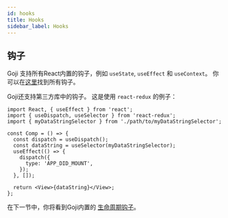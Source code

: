 ```yaml
---
id: hooks
title: Hooks
sidebar_label: Hooks
---
```


## 钩子

Goji 支持所有React内置的钩子，例如 `useState`, `useEffect` 和 `useContext`。 你可以在[这里](https://reactjs.org/docs/hooks-reference.html)找到所有钩子。

Goji还支持第三方库中的钩子。 这是使用 `react-redux` 的例子：

```tsx
import React, { useEffect } from 'react';
import { useDispatch, useSelector } from 'react-redux';
import { myDataStringSelector } from './path/to/myDataStringSelector';

const Comp = () => {
  const dispatch = useDispatch();
  const dataString = useSelector(myDataStringSelector);
  useEffect(() => {
    dispatch({
      type: 'APP_DID_MOUNT',
    });
  }, []);

  return <View>{dataString}</View>;
};
```

在下一节中，你将看到Goji内置的 [生命周期钩子](./lifecycle.md)。
